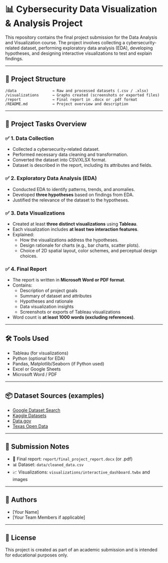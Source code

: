 
# 📊 Cybersecurity Data Visualization & Analysis Project

This repository contains the final project submission for the Data Analysis and Visualization course. The project involves collecting a cybersecurity-related dataset, performing exploratory data analysis (EDA), developing hypotheses, and designing interactive visualizations to test and explain findings.

---

## 📁 Project Structure

```
/data                → Raw and processed datasets (.csv / .xlsx)
/visualizations      → Graphs created (screenshots or exported files)
/report              → Final report in .docx or .pdf format
/README.md           → Project overview and description
```

---

## 🧩 Project Tasks Overview

### ✅ 1. Data Collection
- Collected a cybersecurity-related dataset.
- Performed necessary data cleaning and transformation.
- Converted the dataset into CSV/XLSX format.
- Dataset is described in the report, including its attributes and fields.

### ✅ 2. Exploratory Data Analysis (EDA)
- Conducted EDA to identify patterns, trends, and anomalies.
- Developed **three hypotheses** based on findings from EDA.
- Justified the relevance of the dataset to the hypotheses.

### ✅ 3. Data Visualizations
- Created at least **three distinct visualizations** using **Tableau**.
- Each visualization includes **at least two interaction features**.
- Explained:
  - How the visualizations address the hypotheses.
  - Design rationale for charts (e.g., bar charts, scatter plots).
  - Choice of 2D spatial layout, color schemes, and perceptual design choices.

### ✅ 4. Final Report
- The report is written in **Microsoft Word or PDF format**.
- Contains:
  - Description of project goals
  - Summary of dataset and attributes
  - Hypotheses and rationale
  - Data visualization insights
  - Screenshots or exports of Tableau visualizations
- Word count is **at least 1000 words (excluding references)**.

---

## 🛠 Tools Used

- Tableau (for visualizations)
- Python (optional for EDA)
- Pandas, Matplotlib/Seaborn (if Python used)
- Excel or Google Sheets
- Microsoft Word / PDF

---

## 📦 Dataset Sources (examples)

- [Google Dataset Search](https://datasetsearch.research.google.com)
- [Kaggle Datasets](https://www.kaggle.com/datasets)
- [Data.gov](https://www.data.gov)
- [Texas Open Data](https://data.texas.gov)

---

## 📌 Submission Notes

- 📄 Final report: `report/final_project_report.docx` (or .pdf)
- 📊 Dataset: `data/cleaned_data.csv`
- 📈 Visualizations: `visualizations/interactive_dashboard.twbx` and images

---

## 👤 Authors

- [Your Name]
- [Your Team Members if applicable]

---

## 📜 License

This project is created as part of an academic submission and is intended for educational purposes only.

